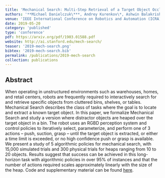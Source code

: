 ```yaml
---
title: 'Mechanical Search: Multi-Step Retrieval of a Target Object Occluded by Clutter'
authors: '**Michael Danielczuk\***, Andrey Kurenkov\*, Ashwin Balakrishna, Matthew Matl, David Wang, Roberto Martín-Martín, Animesh Garg, Silvio Savarese,Ken Goldberg'
venue: 'IEEE International Conference on Robotics and Automation (ICRA)'
date: 2019-05-20
category: 'published'
type: 'conference'
pdf: https://arxiv.org/pdf/1903.01588.pdf
website: http://ai.stanford.edu/mech-search/
teaser: '2019-mech-search.png'
bibtex: '2019-mech-search.bib'
permalink: /publications/2019-mech-search
collection: publications
---
```


Abstract
-------
When operating in unstructured environments such as warehouses, homes, and retail centers, robots are frequently required to interactively search for and retrieve specific objects from cluttered bins, shelves, or tables. Mechanical Search describes the class of tasks where the goal is to locate and extract a known target object. In this paper, we formalize Mechanical Search and study a version where distractor objects are heaped over the target object in a bin. The robot uses an RGBD perception system and control policies to iteratively select, parameterize, and perform one of 3 actions
– push, suction, grasp – until the target object is extracted, or either a time limit is exceeded, or no high confidence push or grasp is available. We present a study of 5 algorithmic policies for mechanical search, with 15,000 simulated trials and 300 physical trials for heaps ranging from 10 to 20 objects. Results suggest that success can be achieved in this long-horizon task with algorithmic policies in over 95% of instances and that the
number of actions required scales approximately linearly with the size of the heap. Code and supplementary material can be found [here](http://ai.stanford.edu/mech-search).
